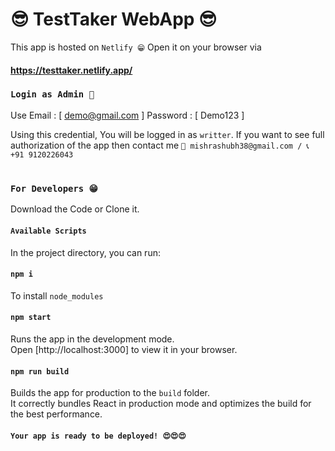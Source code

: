 # 😎 TestTaker WebApp 😎

This app is hosted on `Netlify 😁` Open it on your browser via 
#### https://testtaker.netlify.app/

### `Login as Admin 👲`
Use Email : [ demo@gmail.com ]
Password :   [ Demo123 ]

Using this credential, You will be logged in as `writter`. 
If you want to see full authorization of the app then contact me 
`📧 mishrashubh38@gmail.com / 📞 +91 9120226043`

#
#


### `For Developers 😁`
Download the Code or Clone it.


#### `Available Scripts`
In the project directory, you can run:
#### `npm i`
To install `node_modules` 
#### `npm start`
Runs the app in the development mode.\
Open [http://localhost:3000] to view it in your browser.
#### `npm run build`
Builds the app for production to the `build` folder.\
It correctly bundles React in production mode and optimizes the build for the best performance.
#### `Your app is ready to be deployed! 😍😍😍`
